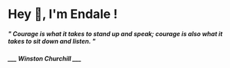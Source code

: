 <h1 title="head"> Hey 👋, I'm Endale !</h1>

**<h5><i>" Courage is what it takes to stand up and speak; courage is also what it takes to sit down and listen. "</i></h5>**

*<b>___ Winston Churchill ___</b>*
